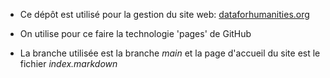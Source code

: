 * Ce dépôt est utilisé pour la gestion du site web: [dataforhumanities.org](https://dataforhumanities.org/)

* On utilise pour ce faire la technologie 'pages' de GitHub

* La branche utilisée est la branche _main_ et la page d'accueil du site est le fichier _index.markdown_

